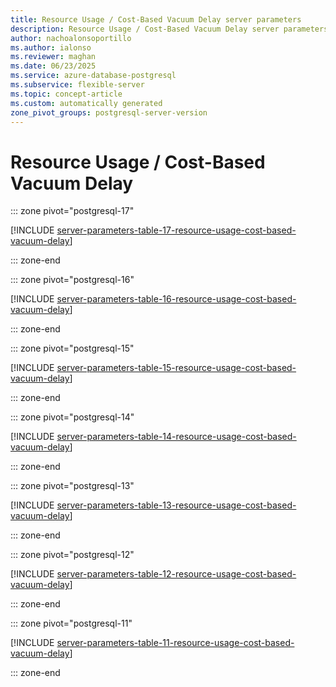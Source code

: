 ```yaml
---
title: Resource Usage / Cost-Based Vacuum Delay server parameters
description: Resource Usage / Cost-Based Vacuum Delay server parameters for Azure Database for PostgreSQL flexible server.
author: nachoalonsoportillo
ms.author: ialonso
ms.reviewer: maghan
ms.date: 06/23/2025
ms.service: azure-database-postgresql
ms.subservice: flexible-server
ms.topic: concept-article
ms.custom: automatically generated
zone_pivot_groups: postgresql-server-version
---
```

# Resource Usage / Cost-Based Vacuum Delay


::: zone pivot="postgresql-17"

[!INCLUDE [server-parameters-table-17-resource-usage-cost-based-vacuum-delay](./includes/server-parameters-table-17-resource-usage-cost-based-vacuum-delay.md)]

::: zone-end


::: zone pivot="postgresql-16"

[!INCLUDE [server-parameters-table-16-resource-usage-cost-based-vacuum-delay](./includes/server-parameters-table-16-resource-usage-cost-based-vacuum-delay.md)]

::: zone-end


::: zone pivot="postgresql-15"

[!INCLUDE [server-parameters-table-15-resource-usage-cost-based-vacuum-delay](./includes/server-parameters-table-15-resource-usage-cost-based-vacuum-delay.md)]

::: zone-end


::: zone pivot="postgresql-14"

[!INCLUDE [server-parameters-table-14-resource-usage-cost-based-vacuum-delay](./includes/server-parameters-table-14-resource-usage-cost-based-vacuum-delay.md)]

::: zone-end


::: zone pivot="postgresql-13"

[!INCLUDE [server-parameters-table-13-resource-usage-cost-based-vacuum-delay](./includes/server-parameters-table-13-resource-usage-cost-based-vacuum-delay.md)]

::: zone-end


::: zone pivot="postgresql-12"

[!INCLUDE [server-parameters-table-12-resource-usage-cost-based-vacuum-delay](./includes/server-parameters-table-12-resource-usage-cost-based-vacuum-delay.md)]

::: zone-end


::: zone pivot="postgresql-11"

[!INCLUDE [server-parameters-table-11-resource-usage-cost-based-vacuum-delay](./includes/server-parameters-table-11-resource-usage-cost-based-vacuum-delay.md)]

::: zone-end


